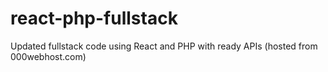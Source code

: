 # react-php-fullstack
Updated fullstack code using React and PHP with ready APIs (hosted from 000webhost.com)
